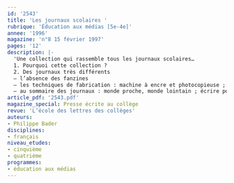```yaml
---
id: '2543'
title: 'Les journaux scolaires '
rubrique: 'Éducation aux médias [5e-4e]'
annee: '1996'
magazine: 'n°8 15 février 1997'
pages: '12'
description: |-
  'Une collection qui rassemble tous les journaux scolaires…
  1. Pourquoi cette collection ?
  2. Des journaux très différents
  – l’absence des fanzines
  – les techniques de fabrication : machine à encre et photocopieuse ; BD et PAO
  – au sommaire des journaux : monde proche, monde lointain ; écrire pour informer, écrire pour s’exprimer'
article_pdf: '2543.pdf'
magazine_special: Presse écrite au collège
revue: 'L’école des lettres des collèges'
auteurs:
- Philippe Bader
disciplines:
- français
niveau_etudes:
- cinquième
- quatrième
programmes:
- éducation aux médias
---
```

